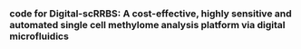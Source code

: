 ### code for Digital-scRRBS: A cost-effective, highly sensitive and automated single cell methylome analysis platform via digital microfluidics

